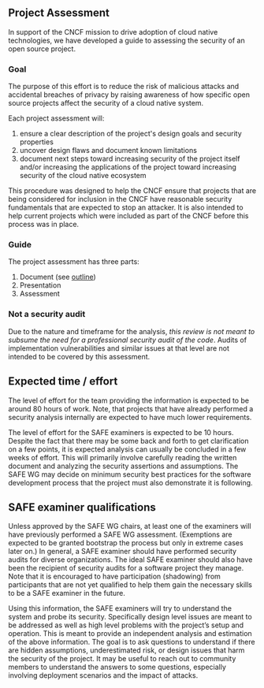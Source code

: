## Project Assessment

In support of the CNCF mission to drive adoption of cloud native technologies,
we have developed a guide to assessing the security of an open source project.

### Goal

The purpose of this effort is to reduce the risk of malicious attacks and 
accidental breaches of privacy by raising awareness of how specific open source 
projects affect the security of a cloud native system.

Each project assessment will:
1. ensure a clear description of the project's design goals and security properties
2. uncover design flaws and document known limitations
3. document next steps toward increasing security of the project itself and/or 
increasing the applications of the project toward increasing security of the 
cloud native ecosystem

This procedure was designed to help the CNCF ensure that projects that are being 
considered for inclusion in the CNCF have reasonable security fundamentals that 
are expected to stop an attacker. It is also intended to help current projects
which were included as part of the CNCF before this process was in place.

### Guide

The project assessment has three parts:
1. Document (see [outline](outline.md))
2. Presentation
3. Assessment


### Not a security audit

Due to the nature and timeframe for the analysis, *this review is not meant
to subsume the need for a professional security audit of the code*.  Audits
of implementation vulnerabilities and similar issues at that level are not
intended to be covered by this assessment.  


## Expected time / effort

The level of effort for the team providing the information is expected to
be around 80 hours of work.  Note, that projects that have already
performed a security analysis internally are expected to have much lower
requirements.

The level of effort for the SAFE examiners is expected to be 10 hours.
Despite the fact that there may be some back and forth to get clarification
on a few points, it is expected analysis can usually be concluded in a few
weeks of effort.  This will primarily involve carefully reading the written
document and analyzing the security assertions and assumptions. The SAFE WG
may decide on minimum security best practices for the software development
process that the project must also demonstrate it is following. 

## SAFE examiner qualifications

Unless approved by the SAFE WG chairs, at least one of the examiners will
have previously performed a SAFE WG assessment.  (Exemptions are expected to be
granted bootstrap the process but only in extreme cases later on.)  In
general, a SAFE examiner should have performed security audits for diverse
organizations.  The ideal SAFE examiner should also have been the recipient
of security audits for a software project they manage.  Note that it is
encouraged to have participation (shadowing) from participants that are not
yet qualified to help them gain the necessary skills to be a SAFE examiner
in the future.  

Using this information, the SAFE examiners will try to understand the
system and probe its security.  Specifically design level issues are meant
to be addressed as well as high level problems with the project’s setup and
operation. This is meant to provide an independent analysis and estimation
of the above information.  The goal is to ask questions to understand if
there are hidden assumptions, underestimated risk, or design issues that
harm the security of the project.  It may be useful to reach out to
community members to understand the answers to some questions, especially
involving deployment scenarios and the impact of attacks.


